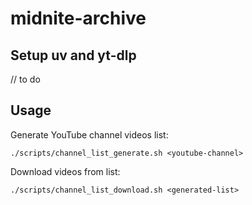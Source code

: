 # midnite-archive

## Setup uv and yt-dlp

// to do

## Usage

Generate YouTube channel videos list:
```shell
./scripts/channel_list_generate.sh <youtube-channel>
```

Download videos from list:
```shell
./scripts/channel_list_download.sh <generated-list>
```

